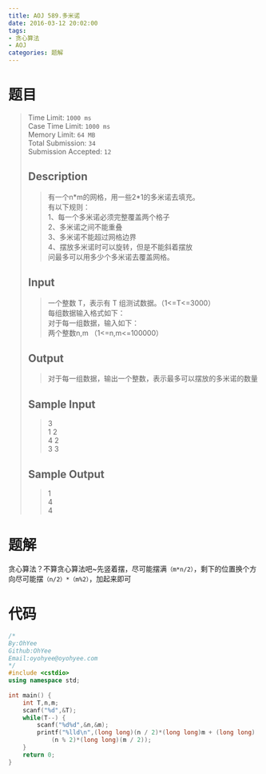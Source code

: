```yaml
---
title: AOJ 589.多米诺
date: 2016-03-12 20:02:00
tags: 
- 贪心算法
- AOJ
categories: 题解
---
```

# 题目
> Time Limit: `1000 ms`  
> Case Time Limit: `1000 ms`  
> Memory Limit: `64 MB`    
> Total Submission: `34`  
> Submission Accepted: `12`  
>    
> ## Description
> > 有一个n\*m的网格，用一些2\*1的多米诺去填充。  
> > 有以下规则：  
> > 1、每一个多米诺必须完整覆盖两个格子  
> > 2、多米诺之间不能重叠  
> > 3、多米诺不能超过网格边界  
> > 4、摆放多米诺时可以旋转，但是不能斜着摆放  
> > 问最多可以用多少个多米诺去覆盖网格。  
>    <!--more-->
>   
> ## Input
> > 一个整数 T，表示有 T 组测试数据。（1&lt;=T&lt;=3000）  
> > 每组数据输入格式如下：  
> > 对于每一组数据，输入如下：  
> > 两个整数n,m （1&lt;=n,m&lt;=100000）  
>    
>   
> ## Output
> > 对于每一组数据，输出一个整数，表示最多可以摆放的多米诺的数量  
>    
>   
> ## Sample Input  
> > 3  
> > 1 2  
> > 4 2  
> > 3 3  
>    
>   
> ## Sample Output  
> > 1  
> > 4  
> > 4  

# 题解
贪心算法？不算贪心算法吧~先竖着摆，尽可能摆满`（m*n/2）`，剩下的位置换个方向尽可能摆`（n/2）*（m%2）`，加起来即可

# 代码

```cpp
/*
By:OhYee
Github:OhYee
Email:oyohyee@oyohyee.com
*/
#include <cstdio>
using namespace std;
 
int main() {
    int T,n,m;
    scanf("%d",&T);
    while(T--) {
        scanf("%d%d",&n,&m);
        printf("%lld\n",(long long)(n / 2)*(long long)m + (long long)
            (n % 2)*(long long)(m / 2));
    }
    return 0;
}
```